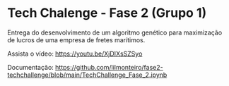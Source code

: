 # Tech Chalenge - Fase 2 (Grupo 1)

Entrega do desenvolvimento de um algoritmo genético para maximização de lucros de uma empresa de fretes marítimos.

Assista o vídeo: https://youtu.be/XjDIXsSZSyo

Documentação: https://github.com/lilmonteiro/fase2-techchallenge/blob/main/TechChallenge_Fase_2.ipynb 
